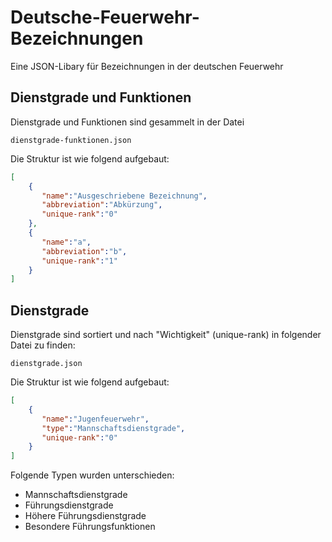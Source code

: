 # Deutsche-Feuerwehr-Bezeichnungen
Eine JSON-Libary für Bezeichnungen in der deutschen Feuerwehr



## Dienstgrade und Funktionen
Dienstgrade und Funktionen sind gesammelt in der Datei
```url
dienstgrade-funktionen.json
```
Die Struktur ist wie folgend aufgebaut:
```json
[
    {
       "name":"Ausgeschriebene Bezeichnung",
       "abbreviation":"Abkürzung",
       "unique-rank":"0"
    },
    {
       "name":"a",
       "abbreviation":"b",
       "unique-rank":"1"
    }
]
```

## Dienstgrade
Dienstgrade sind sortiert und nach "Wichtigkeit" (unique-rank) in folgender Datei zu finden:
```
dienstgrade.json
```
Die Struktur ist wie folgend aufgebaut:
```json
[
    {
       "name":"Jugenfeuerwehr",
       "type":"Mannschaftsdienstgrade",
       "unique-rank":"0"
    }    
]
```
Folgende Typen wurden unterschieden:
- Mannschaftsdienstgrade
- Führungsdienstgrade
- Höhere Führungsdienstgrade
- Besondere Führungsfunktionen
